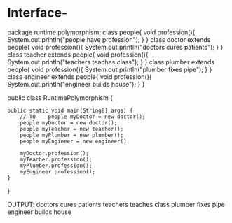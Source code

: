 # Interface-

package runtime.polymorphism;
class people{
    void profession(){
        System.out.println("people have profession");
    }
}
class doctor extends people{
    void profession(){
        System.out.println("doctors cures patients");
    }
}
class teacher extends people{
    void profession(){
        System.out.println("teachers teaches class");
    }
}
class plumber extends people{
    void profession(){
        System.out.println("plumber fixes pipe");
    }
}
class engineer extends people{
    void profession(){
        System.out.println("engineer builds house");
    }
}

public class RuntimePolymorphism {

   
    public static void main(String[] args) {
        // TO    people myDoctor = new doctor();
        people myDoctor = new doctor();
        people myTeacher = new teacher();
        people myPlumber = new plumber();
        people myEngineer = new engineer();
        
        myDoctor.profession(); 
        myTeacher.profession(); 
        myPlumber.profession(); 
        myEngineer.profession(); 
    }
}
       
OUTPUT:
doctors cures patients
teachers teaches class
plumber fixes pipe
engineer builds house
